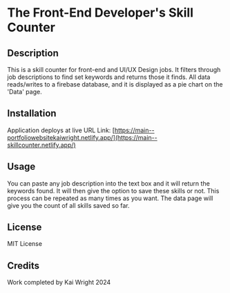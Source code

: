 # The Front-End Developer's Skill Counter

## Description
This is a skill counter for front-end and UI/UX Design jobs. It filters through job descriptions to find set keywords and returns those it finds. All data reads/writes to a firebase database, and it is displayed as a pie chart on the 'Data' page. 

## Installation

Application deploys at live URL
Link: [https://main--portfoliowebsitekaiwright.netlify.app/](https://main--skillcounter.netlify.app/)

## Usage

You can paste any job description into the text box and it will return the keywords found. It will then give the option to save these skills or not. This process can be repeated as many times as you want. The data page will give you the count of all skills saved so far. 

## License

MIT License

## Credits

Work completed by Kai Wright 2024
